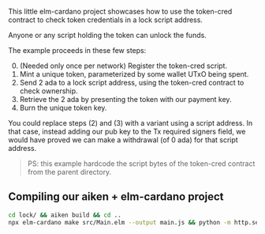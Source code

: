 This little elm-cardano project showcases how to use the token-cred contract to check token credentials in a lock script address.

Anyone or any script holding the token can unlock the funds.

The example proceeds in these few steps:

0. (Needed only once per network) Register the token-cred script.
1. Mint a unique token, parameterized by some wallet UTxO being spent.
2. Send 2 ada to a lock script address, using the token-cred contract to check ownership.
3. Retrieve the 2 ada by presenting the token with our payment key.
4. Burn the unique token key.

You could replace steps (2) and (3) with a variant using a script address.
In that case, instead adding our pub key to the Tx required signers field, we would have proved we can make a withdrawal (of 0 ada) for that script address.

> PS: this example hardcode the script bytes of the token-cred contract from the parent directory.

## Compiling our aiken + elm-cardano project

```sh
cd lock/ && aiken build && cd ..
npx elm-cardano make src/Main.elm --output main.js && python -m http.server
```
